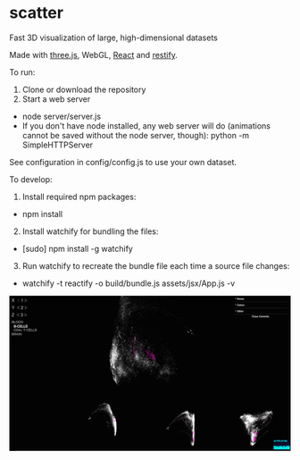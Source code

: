 # scatter
Fast 3D visualization of large, high-dimensional datasets

Made with [three.js](http://threejs.org), WebGL, [React](https://facebook.github.io/react) and [restify](https://github.com/restify/node-restify).

To run:

1. Clone or download the repository
2. Start a web server
  * node server/server.js
  * If you don't have node installed, any web server will do (animations cannot be saved without the node server, though): python -m SimpleHTTPServer

See configuration in config/config.js to use your own dataset.

To develop:

1. Install required npm packages:
  * npm install
2. Install watchify for bundling the files:
  * [sudo] npm install -g watchify
3. Run watchify to recreate the bundle file each time a source file changes:
  * watchify -t reactify -o build/bundle.js assets/jsx/App.js -v

![screenshot](https://raw.githubusercontent.com/juhis/scatter/master/assets/images/screenshot.png)
